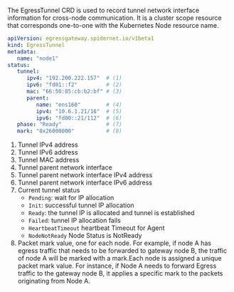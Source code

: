 The EgressTunnel CRD is used to record tunnel network interface information for cross-node communication. It is a cluster scope resource that corresponds one-to-one with the Kubernetes Node resource name.

```yaml
apiVersion: egressgateway.spidernet.io/v1beta1
kind: EgressTunnel
metadata:
   name: "node1"
status:
   tunnel:
      ipv4: "192.200.222.157"  # (1)
      ipv6: "fd01::f2"         # (2)        
      mac: "66:50:85:cb:b2:bf" # (3)
      parent:
         name: "ens160"        # (4)
         ipv4: "10.6.1.21/16"  # (5)
         ipv6: "fd00::21/112"  # (6)
   phase: "Ready"              # (7)
   mark: "0x26000000"          # (8)
```

1. Tunnel IPv4 address
2. Tunnel IPv6 address
3. Tunnel MAC address
4. Tunnel parent network interface
5. Tunnel parent network interface IPv4 address
6. Tunnel parent network interface IPv6 address
7. Current tunnel status
    - `Pending`: wait for IP allocation
    - `Init`: successful tunnel IP allocation
    - `Ready`: the tunnel IP is allocated and tunnel is established
    - `Failed`: tunnel IP allocation fails
    - `HeartbeatTimeout` heartbeat Timeout for Agent
    - `NodeNotReady` Node Status is NotReady
8. Packet mark value, one for each node. For example, if node A has egress traffic that needs to be forwarded to gateway node B, the traffic of node A will be marked with a mark.Each node is assigned a unique packet mark value. For instance, if Node A needs to forward Egress traffic to the gateway node B, it applies a specific mark to the packets originating from Node A.